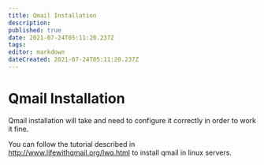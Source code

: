 ```yaml
---
title: Qmail Installation
description: 
published: true
date: 2021-07-24T05:11:20.237Z
tags: 
editor: markdown
dateCreated: 2021-07-24T05:11:20.237Z
---
```


# Qmail Installation

Qmail installation will take and need to configure it correctly in order to work it fine.

You can follow the tutorial described in http://www.lifewithqmail.org/lwq.html to install qmail in linux servers. 